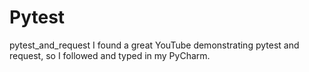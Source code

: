 # Pytest
pytest_and_request
I found a great YouTube demonstrating pytest and request, so I followed and typed in my PyCharm.

